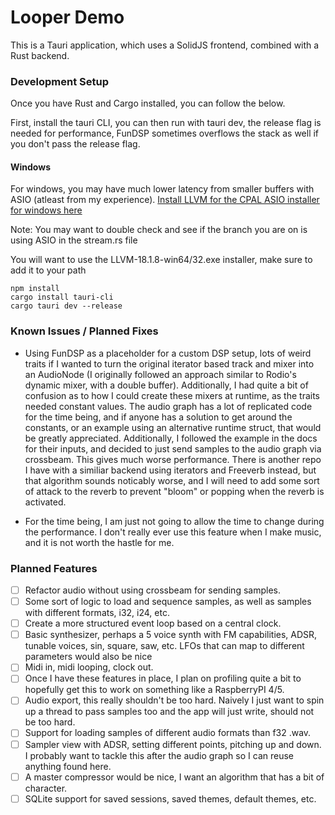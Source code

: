 # Looper Demo

This is a Tauri application, which uses a SolidJS frontend, combined with a Rust backend.
### Development Setup

Once you have Rust and Cargo installed, you can follow the below.

First, install the tauri CLI, you can then run with tauri dev, the release flag is needed for performance, FunDSP sometimes overflows the stack as well if you don't pass the release flag.

#### Windows

For windows, you may have much lower latency from smaller buffers with ASIO (atleast from my experience).
[Install LLVM for the CPAL ASIO installer for windows here](https://github.com/llvm/llvm-project/releases/tag/llvmorg-18.1.8)

Note: You may want to double check and see if the branch you are on is using ASIO in the stream.rs file

You will want to use the LLVM-18.1.8-win64/32.exe installer, make sure to add it to your path

```
npm install
cargo install tauri-cli
cargo tauri dev --release
```

### Known Issues / Planned Fixes

- Using FunDSP as a placeholder for a custom DSP setup, lots of weird traits if I wanted to turn the original iterator based track and mixer into an AudioNode (I originally followed an approach similar to Rodio's dynamic mixer, with a double buffer). Additionally, I had quite a bit of confusion as to how I could create these mixers at runtime, as the traits needed constant values. The audio graph has a lot of replicated code for the time being, and if anyone has a solution to get around the constants, or an example using an alternative runtime struct, that would be greatly appreciated. Additionally, I followed the example in the docs for their inputs, and decided to just send samples to the audio graph via crossbeam. This gives much worse performance. There is another repo I have with a similiar backend using iterators and Freeverb instead, but that algorithm sounds noticably worse, and I will need to add some sort of attack to the reverb to prevent "bloom" or popping when the reverb is activated.

- For the time being, I am just not going to allow the time to change during the performance. I don't really ever use this feature when I make music, and it is not worth the hastle for me.

### Planned Features

- [ ] Refactor audio without using crossbeam for sending samples.
- [ ] Some sort of logic to load and sequence samples, as well as samples with different formats, i32, i24, etc.
- [ ] Create a more structured event loop based on a central clock.
- [ ] Basic synthesizer, perhaps a 5 voice synth with FM capabilities, ADSR, tunable voices, sin, square, saw, etc. LFOs that can map to different parameters would also be nice
- [ ] Midi in, midi looping, clock out.
- [ ] Once I have these features in place, I plan on profiling quite a bit to hopefully get this to work on something like a RaspberryPI 4/5.
- [ ] Audio export, this really shouldn't be too hard. Naively I just want to spin up a thread to pass samples too and the app will just write, should not be too hard.
- [ ] Support for loading samples of different audio formats than f32 .wav.
- [ ] Sampler view with ADSR, setting different points, pitching up and down. I probably want to tackle this after the audio graph so I can reuse anything found here.
- [ ] A master compressor would be nice, I want an algorithm that has a bit of character.
- [ ] SQLite support for saved sessions, saved themes, default themes, etc.
